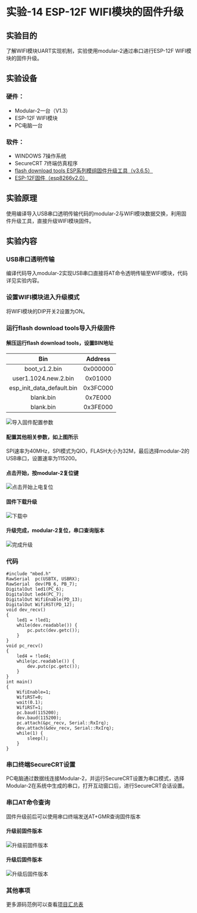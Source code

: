 # 实验-14 ESP-12F WIFI模块的固件升级
## 实验目的
了解WIFI模块UART实现机制，实验使用modular-2通过串口进行ESP-12F WIFI模块的固件升级。
## 实验设备
### 硬件：
+ Modular-2一台（V1.3）
+ ESP-12F WIFI模块
+ PC电脑一台
### 软件：
+ WINDOWS 7操作系统
+ SecureCRT 7终端仿真程序
+ [flash download tools ESP系列模组固件升级工具（v3.6.5）](https://www.espressif.com/sites/default/files/tools/flash_download_tools_v3.6.5_0.zip)
+ [ESP-12F固件（esp8266v2.0）](https://os.mbed.com/media/uploads/sarahmarshy/esp8266_v2.0_firmware.zip) 
## 实验原理
使用编译导入USB串口透明传输代码的modular-2与WIFI模块数据交换，利用固件升级工具，直接升级WIFI模块固件。
## 实验内容
### USB串口透明传输
编译代码导入modular-2实现USB串口直接将AT命令透明传输至WIFI模块，代码详见实验内容。
### 设置WIFI模块进入升级模式
将WIFI模块的DIP开关2设置为ON。
### 运行flash download tools导入升级固件
#### 解压运行flash download tools，设置BIN地址
|Bin|Address|
| :----: | :----: |
|boot_v1.2.bin|0x000000|
|user1.1024.new.2.bin|0x01000|
|esp_init_data_default.bin|0x3FC000|
|blank.bin|0x7E000|
|blank.bin|0x3FE000|

![导入固件配置参数](./screenshots/flash_download_tools_load_firmware.png)
#### 配置其他相关参数，如上图所示
SPI速率为40MHz，SPI模式为QIO，FLASH大小为32M，最后选择modular-2的USB串口，设置速率为115200。
#### 点击开始，按modular-2复位键
![点击开始上电复位](./screenshots/flash_download_tools_firmware_update_start.png)
#### 固件下载升级
![下载中](./screenshots/flash_download_tools_firmware_update_download.png)
#### 升级完成，modular-2复位，串口查询版本
![完成升级](./screenshots/flash_download_tools_firmware_update_finish.png)
### 代码
```
#include "mbed.h"
RawSerial  pc(USBTX, USBRX);
RawSerial  dev(PB_6, PB_7);
DigitalOut led1(PC_6);
DigitalOut led4(PC_7);
DigitalOut WifiEnable(PD_13);
DigitalOut WifiRST(PD_12);
void dev_recv()
{
    led1 = !led1;
    while(dev.readable()) {
        pc.putc(dev.getc());
    }
}
void pc_recv()
{
    led4 = !led4;
    while(pc.readable()) {
        dev.putc(pc.getc());
    }
}
int main()
{
    WifiEnable=1;
    WifiRST=0;
    wait(0.1);
    WifiRST=1; 
    pc.baud(115200);
    dev.baud(115200);
    pc.attach(&pc_recv, Serial::RxIrq);
    dev.attach(&dev_recv, Serial::RxIrq);
    while(1) {
        sleep();
    }
}
```
### 串口终端SecureCRT设置
PC电脑通过数据线连接Modular-2，并运行SecureCRT设置为串口模式，选择Modular-2在系统中生成的串口，打开互动窗口后，进行SecureCRT会话设置。
### 串口AT命令查询
固件升级前后可以使用串口终端发送AT+GMR查询固件版本
#### 升级前固件版本
![升级前固件版本](./screenshots/esp12f_check_version.png)
#### 升级后固件版本
![升级后固件版本](./screenshots/esp12f_updated_check_version.png)
### 其他事项
更多源码范例可以查看[项目汇总表](https://github.com/modular2/modular-2/blob/master/software/readme.md)
